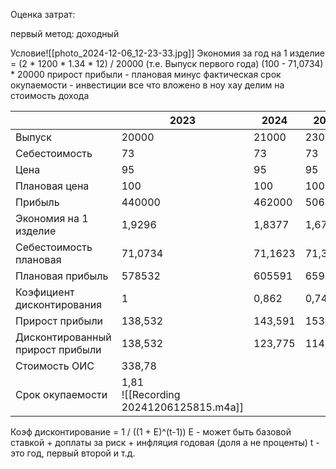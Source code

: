 
Оценка затрат:

первый метод: доходный


Условие![[photo_2024-12-06_12-23-33.jpg]]
Экономия за год на 1 изделие = (2 * 1200 * 1.34 * 12) / 20000 (т.е. Выпуск первого года)
(100 - 71,0734) * 20000
прирост прибыли - плановая минус фактическая
срок окупаемости - инвестиции все что вложено в ноу хау делим на стоимость дохода

|                                  | 2023                                          | 2024    | 2025    |
| -------------------------------- | --------------------------------------------- | ------- | ------- |
| Выпуск                           | 20000                                         | 21000   | 23000   |
| Себестоимость                    | 73                                            | 73      | 73      |
| Цена                             | 95                                            | 95      | 95      |
| Плановая цена                    | 100                                           | 100     | 100     |
| Прибыль                          | 440000                                        | 462000  | 506000  |
| Экономия на 1 изделие            | 1,9296                                        | 1,8377  | 1,6779  |
| Себестоимость плановая           | 71,0734                                       | 71,1623 | 71,3221 |
| Плановая прибыль                 | 578532                                        | 605591  | 659591  |
| Коэфициент дисконтирования       | 1                                             | 0,862   | 0,743   |
| Прирост прибыли                  | 138,532                                       | 143,591 | 153,591 |
| Дисконтированный прирост прибыли | 138,532                                       | 123,775 | 114,118 |
| Стоимость ОИС                    | 338,78                                        |         |         |
| Срок окупаемости                 | 1,81<br>![[Recording 20241206125815.m4a]]<br> |         |         |
Коэф дисконтирование = 1 / ((1 + Е)^(t-1))
Е - может быть базовой ставкой + доплаты за риск + инфляция годовая (доля а не проценты)
t - это год, первый второй и т.д.
